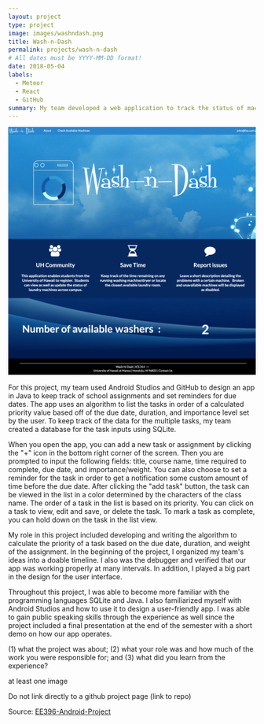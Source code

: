 ```yaml
---
layout: project
type: project
image: images/washndash.png
title: Wash-n-Dash
permalink: projects/wash-n-dash
# All dates must be YYYY-MM-DD format!
date: 2018-05-04
labels:
  - Meteor
  - React
  - GitHub
summary: My team developed a web application to track the status of machines in laundry rooms around the University of Hawaii.
---
```

<img class="ui medium right floated rounded image" src="../images/washndash.png">

For this project, my team used Android Studios and GitHub to design an app in Java to keep track of school assignments and set reminders for due dates.  The app uses an algorithm to list the tasks in order of a calculated priority value based off of the due date, duration, and importance level set by the user.  To keep track of the data for the multiple tasks, my team created a database for the task inputs using SQLite.  

When you open the app, you can add a new task or assignment by clicking the "+" icon in the bottom right corner of the screen.  Then you are prompted to input the following fields: title, course name, time required to complete, due date, and importance/weight.  You can also choose to set a reminder for the task in order to get a notification some custom amount of time before the due date.  After clicking the "add task" button, the task can be viewed in the list in a color determined by the characters of the class name.  The order of a task in the list is based on its priority.  You can click on a task to view, edit and save, or delete the task.  To mark a task as complete, you can hold down on the task in the list view.  

My role in this project included developing and writing the algorithm to calculate the priority of a task based on the due date, duration, and weight of the assignment.  In the beginning of the project, I organized my team's ideas into a doable timeline.  I also was the debugger and verified that our app was working properly at many intervals.  In addition, I played a big part in the design for the user interface.  

Throughout this project, I was able to become more familiar with the programming languages SQLite and Java.  I also familiarized myself with Android Studios and how to use it to design a user-friendly app.  I was able to gain public speaking skills through the experience as well since the project included a final presentation at the end of the semester with a short demo on how our app operates. 

(1) what the project was about; (2) what your role was and how much of the work you were responsible for; and (3) what did you learn from the experience?

 at least one image

Do not link directly to a github project page (link to repo)

Source: <a href="https://github.com/wash-n-dash"><i class="large github icon "></i>EE396-Android-Project</a>

